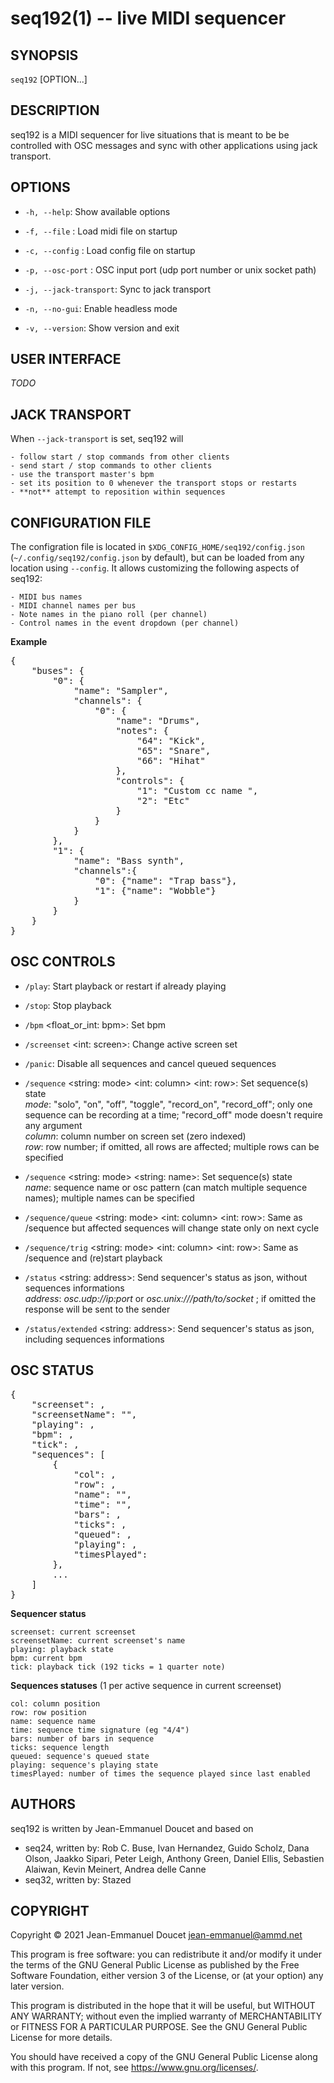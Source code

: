 seq192(1) -- live MIDI sequencer
=============================

## SYNOPSIS

`seq192` [OPTION...]

## DESCRIPTION

seq192 is a MIDI sequencer for live situations that is meant to be be controlled with OSC messages and sync with other applications using jack transport.

## OPTIONS

* `-h, --help`:
    Show available options

* `-f, --file` <file>:
    Load midi file on startup

* `-c, --config` <file>:
    Load config file on startup

* `-p, --osc-port` <port>:
    OSC input port (udp port number or unix socket path)

* `-j, --jack-transport`:
    Sync to jack transport

* `-n, --no-gui`:
    Enable headless mode

* `-v, --version`:
    Show version and exit

## USER INTERFACE

*TODO*

## JACK TRANSPORT

When `--jack-transport` is set, seq192 will

    - follow start / stop commands from other clients
    - send start / stop commands to other clients
    - use the transport master's bpm
    - set its position to 0 whenever the transport stops or restarts
    - **not** attempt to reposition within sequences


## CONFIGURATION FILE

The configration file is located in `$XDG_CONFIG_HOME/seq192/config.json` (`~/.config/seq192/config.json` by default), but can be loaded from any location using `--config`. It allows customizing the following aspects of seq192:

    - MIDI bus names
    - MIDI channel names per bus
    - Note names in the piano roll (per channel)
    - Control names in the event dropdown (per channel)

**Example**

<pre>
{
    "buses": {
        "0": {
            "name": "Sampler",
            "channels": {
                "0": {
                    "name": "Drums",
                    "notes": {
                        "64": "Kick",
                        "65": "Snare",
                        "66": "Hihat"
                    },
                    "controls": {
                        "1": "Custom cc name ",
                        "2": "Etc"
                    }
                }
            }
        },
        "1": {
            "name": "Bass synth",
            "channels":{
                "0": {"name": "Trap bass"},
                "1": {"name": "Wobble"}
            }
        }
    }
}
</pre>

## OSC CONTROLS

* `/play`:
    Start playback or restart if already playing

* `/stop`:
    Stop playback

* `/bpm` <float_or_int: bpm>:
    Set bpm

* `/screenset` <int: screen>:
    Change active screen set

* `/panic`:
    Disable all sequences and cancel queued sequences

* `/sequence` <string: mode> <int: column> <int: row>:
    Set sequence(s) state<br/>
    _mode_: "solo", "on", "off", "toggle", "record_on", "record_off"; only one sequence can be recording at a time; "record_off" mode doesn't require any argument<br/>
    _column_: column number on screen set (zero indexed)<br/>
    _row_: row number; if omitted, all rows are affected; multiple rows can be specified


* `/sequence` <string: mode> <string: name>:
    Set sequence(s) state<br/>
    _name_: sequence name or osc pattern (can match multiple sequence names); multiple names can be specified

* `/sequence/queue` <string: mode> <int: column> <int: row>:
    Same as /sequence but affected sequences will change state only on next cycle

* `/sequence/trig` <string: mode> <int: column> <int: row>:
    Same as /sequence and (re)start playback


* `/status` <string: address>:
    Send sequencer's status as json, without sequences informations<br/>
    _address_: *osc.udp://ip:port* or *osc.unix:///path/to/socket* ; if omitted the response will be sent to the sender

* `/status/extended` <string: address>:
    Send sequencer's status as json, including sequences informations<br/>

## OSC STATUS

<pre>
{
    "screenset": <int>,
    "screensetName": "<string>",
    "playing": <int>,
    "bpm": <int>,
    "tick": <int>,
    "sequences": [
        {
            "col": <int>,
            "row": <int>,
            "name": "<string>",
            "time": "<string>",
            "bars": <int>,
            "ticks": <int>,
            "queued": <int>,
            "playing": <int>,
            "timesPlayed": <int>
        },
        ...
    ]
}
</pre>


**Sequencer status**

    screenset: current screenset
    screensetName: current screenset's name
    playing: playback state
    bpm: current bpm
    tick: playback tick (192 ticks = 1 quarter note)

**Sequences statuses** (1 per active sequence in current screenset)

    col: column position
    row: row position
    name: sequence name
    time: sequence time signature (eg "4/4")
    bars: number of bars in sequence
    ticks: sequence length
    queued: sequence's queued state
    playing: sequence's playing state
    timesPlayed: number of times the sequence played since last enabled


## AUTHORS

seq192 is written by Jean-Emmanuel Doucet and based on

* seq24, written by:
    Rob C. Buse, Ivan Hernandez, Guido Scholz, Dana Olson, Jaakko Sipari,
    Peter Leigh, Anthony Green, Daniel Ellis, Sebastien Alaiwan, Kevin Meinert,
    Andrea delle Canne
* seq32, written by:
    Stazed



## COPYRIGHT

Copyright © 2021 Jean-Emmanuel Doucet <jean-emmanuel@ammd.net>

This program is free software: you can redistribute it and/or modify
it under the terms of the GNU General Public License as published by
the Free Software Foundation, either version 3 of the License, or
(at your option) any later version.

This program is distributed in the hope that it will be useful,
but WITHOUT ANY WARRANTY; without even the implied warranty of
MERCHANTABILITY or FITNESS FOR A PARTICULAR PURPOSE.  See the
GNU General Public License for more details.

You should have received a copy of the GNU General Public License
along with this program.  If not, see <https://www.gnu.org/licenses/>.

<style type='text/css' media='all'>
/* style: toc */
.man-navigation {display:block !important;position:fixed;top:0;left:113ex;height:100%;width:100%;padding:48px 0 0 0;border-left:1px solid #dbdbdb;background:#eee}
.man-navigation a,.man-navigation a:hover,.man-navigation a:link,.man-navigation a:visited {display:block;margin:0;padding:5px 2px 5px 30px;color:#999;text-decoration:none}
.man-navigation a:hover {color:#111;text-decoration:underline}
</style>
